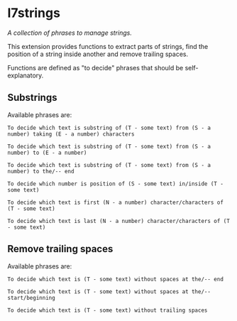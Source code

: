 # I7strings
*A collection of phrases to manage strings.*

This extension provides functions to extract parts of strings, find the position of a string inside another and remove trailing spaces.

Functions are defined as "to decide" phrases that should be self-explanatory.

## Substrings

Available phrases are:
	
	To decide which text is substring of (T - some text) from (S - a number) taking (E - a number) characters

	To decide which text is substring of (T - some text) from (S - a number) to (E - a number)

	To decide which text is substring of (T - some text) from (S - a number) to the/-- end

	To decide which number is position of (S - some text) in/inside (T - some text)

	To decide which text is first (N - a number) character/characters of (T - some text)

	To decide which text is last (N - a number) character/characters of (T - some text)

## Remove trailing spaces

Available phrases are:

	To decide which text is (T - some text) without spaces at the/-- end

	To decide which text is (T - some text) without spaces at the/-- start/beginning

	To decide which text is (T - some text) without trailing spaces




